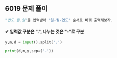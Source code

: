 ## 6019 문제 풀이

```python
"연도.월.일"을 입력받아 "일-월-연도" 순서로 바꿔 출력해보자.
```



#### ✔ 입력값 구분은 ".", 나누는 것은 "-"로 구분

```py
y,m,d = input().split('.')

print(d,m,y,sep=('-'))
```



